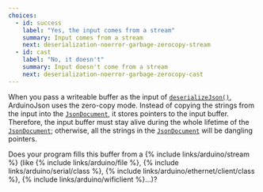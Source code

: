 ```yaml
---
choices:
  - id: success
    label: "Yes, the input comes from a stream"
    summary: Input comes from a stream
    next: deserialization-noerror-garbage-zerocopy-stream
  - id: cast
    label: "No, it doesn't"
    summary: Input doesn't come from a stream
    next: deserialization-noerror-garbage-zerocopy-cast
---
```


When you pass a writeable buffer as the input of [`deserializeJson()`](/v6/api/json/deserializejson/), ArduinoJson uses the zero-copy mode. Instead of copying the strings from the input into the [`JsonDocument`](/v6/api/jsondocument/), it stores pointers to the input buffer.
Therefore, the input buffer must stay alive during the whole lifetime of the [`JsonDocument`](/v6/api/jsondocument/); otherwise, all the strings in the [`JsonDocument`](/v6/api/jsondocument/) will be dangling pointers.

Does your program fills this buffer from a {% include links/arduino/stream %} (like {% include links/arduino/file %}, {% include links/arduino/serial/class %}, {% include links/arduino/ethernet/client/class %}, {% include links/arduino/wificlient %}...)?